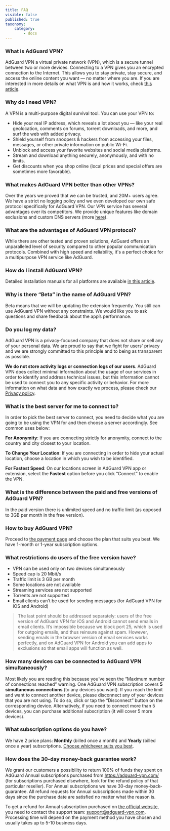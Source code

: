 ```yaml
---
title: FAQ
visible: false 
published: true
taxonomy:
    category:
        - docs
---
```

 
### What is AdGuard VPN?
AdGuard VPN a virtual private network (VPN), which is a secure tunnel between two or more devices.
Connecting to a VPN gives you an encrypted connection to the Internet. This allows you to stay private, stay secure, and access the online content you want — no matter where you are.
If you are interested in more details on what VPN is and how it works, check [this article](https://adguard.com/en/what-is-vpn.html).
 
### Why do I need VPN?
A VPN is a multi-purpose digital survival tool. You can use your VPN to:
* Hide your real IP address, which reveals a lot about you — like your real geolocation, comments on forums, torrent downloads, and more, and surf the web with added privacy.
* Shield yourself from snoopers & hackers from accessing your files, messages, or other private information on public Wi-Fi.
* Unblock and access your favorite websites and social media platforms.
* Stream and download anything securely, anonymously, and with no limits.
* Get discounts when you shop online (local prices and special offers are sometimes more favorable).

### What makes AdGuard VPN better than other VPNs?
Over the years we proved that we can be trusted, and 20M+ users agree. We have a strict no logging policy and we even developed our own safe protocol specifically for AdGuard VPN. Our VPN service has several advantages over its competitors. We provide unique features like domain exclusions and custom DNS servers (more [here](https://kb.adguard.com/en/vpn/features)).

### What are the advantages of AdGuard VPN protocol?
While there are other tested and proven solutions, AdGuard offers an unparalleled level of security compared to other popular communication protocols. Combined with high speed and reliability, it's a perfect choice for a multipurpose VPN service like AdGuard.
 
### How do I install AdGuard VPN?
Detailed installation manuals for all platforms are available [in this article](https://kb.adguard.com/en/vpn/installation).

### Why is there “Beta” in the name of AdGuard VPN?
Beta means that we will be updating the extension frequently. You still can use AdGuard VPN without any constraints. We would like you to ask questions and share feedback about the app’s performance.

### Do you log my data?
AdGuard VPN is a privacy-focused company that does not share or sell any of your personal data. We are proud to say that we fight for users' privacy and we are strongly committed to this principle and to being as transparent as possible.
 
**We do not store activity logs or connection logs of our users**. AdGuard VPN does collect minimal information about the usage of our services in order to identify and address technical issues, but this information cannot be used to connect you to any specific activity or behavior. For more information on what data and how exactly we process, please check our [Privacy policy](https://adguard-vpn.com/privacy.html).

### What is the best server for me to connect to?
In order to pick the best server to connect, you need to decide what you are going to be using the VPN for and then choose a server accordingly. See common uses below:

**For Anonymity**:
If you are connecting strictly for anonymity, connect to the country and city closest to your location.

**To Change Your Location**:
If you are connecting in order to hide your actual location, choose a location in which you wish to be identified.

**For Fastest Speed**:
On our locations screen in AdGuard VPN app or extension, select the **Fastest** option before you click “Connect” to enable the VPN.

### What is the difference between the paid and free versions of AdGuard VPN?
In the paid version there is unlimited speed and no traffic limit (as opposed to 3GB per month in the free version).
 
### How to buy AdGuard VPN?
Proceed to [the payment page](https://adguard-vpn.com/en/license.html) and choose the plan that suits you best. We have 1-month or 1-year subscription options.

### What restrictions do users of the free version have?
* VPN can be used only on two devices simultaneously
* Speed cap is 20 Mbit/s
* Traffic limit is 3 GB per month
* Some locations are not available
* Streaming services are not supported
* Torrents are not supported
* Email clients can’t be used for sending messages (for AdGuard VPN for iOS and Android)

> The last point should be addressed separately: users of the free version of AdGuard VPN for iOS and Android cannot send emails in email clients. It’s impossible because we block port 25, which is used for outgoing emails, and thus reinsure against spam. However, sending emails in the browser version of email services works perfectly, and on AdGuard VPN for Android you can add apps to exclusions so that email apps will function as well.
 
### How many devices can be connected to AdGuard VPN simultaneously?
Most likely you are reading this because you’ve seen the “Maximum number of connections reached”  warning. 
One AdGuard VPN subscription covers **5 simultaneous connections** (to any devices you want). 
If you reach the limit and want to connect another device, please disconnect any of your devices that you are not using. To do so, click or tap the “Disconnect” button on the corresponding device. Alternatively, if you need to connect more than 5 devices, you can purchase additional subscription (it will cover 5 more devices).
 
### What subscription options do you have?
We have 2 price plans: **Monthly** (billed once a month) and **Yearly** (billed once a year) subscriptions. [Choose whichever suits you best](https://adguard-vpn.com/license.html).
 
### How does the 30-day money-back guarantee work?
We grant our customers a possibility to return 100% of funds they spent on AdGuard Annual subscriptions purchased from https://adguard-vpn.com/ (for subscriptions purchased elsewhere, look for the refund policy of that particular reseller). For Annual subscriptions we have 30-day money-back-guarantee. All refund requests for Annual subscriptions made within 30 days since the purchase date are satisfied no matter what the reason is.
 
To get a refund for Annual subscription purchased on [the official website](https://adguard-vpn.com/), you need to contact the support team: support@adguard-vpn.com.
Processing time will depend on the payment method you have chosen and usually takes up to 5-10 business days.


